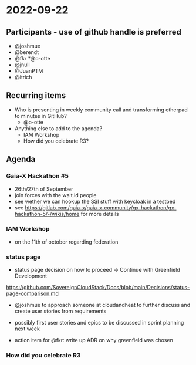 
# 2022-09-22
## Participants - use of github handle is preferred
* @joshmue
* @berendt
* @fkr
*@o-otte 
* @jnull
* @JuanPTM
* @itrich

## Recurring items
* Who is presenting in weekly community call and transforming etherpad to minutes in GitHub?
   * @o-otte
* Anything else to add to the agenda?
  * IAM Workshop
  * How did you celebrate R3?

## Agenda

### Gaia-X Hackathon #5

* 26th/27th of September
* join forces with the walt.id people
* see wether we can hookup the SSI stuff with keycloak in a testbed
* see https://gitlab.com/gaia-x/gaia-x-community/gx-hackathon/gx-hackathon-5/-/wikis/home for more details

### IAM Workshop

* on the 11th of october regarding federation

### status page

* status page decision on how to proceed -> Continue with Greenfield Development 

https://github.com/SovereignCloudStack/Docs/blob/main/Decisions/status-page-comparison.md

* @joshmue to approach someone at cloudandheat to further discuss and create user stories from requirements
* possibly first user stories and epics to be discussed in sprint planning next week

* action item for @fkr: write up ADR on why greenfield was chosen

### How did you celebrate R3



